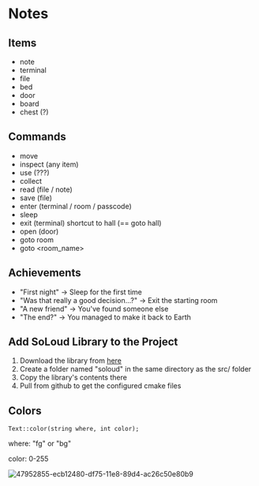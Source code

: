 # Notes

## Items

* note
* terminal
* file
* bed
* door
* board
* chest (?)

## Commands

* move
* inspect (any item)
* use (???)
* collect
* read (file / note)
* save (file)
* enter (terminal / room / passcode)
* sleep
* exit (terminal) shortcut to hall (== goto hall)
* open (door)
* goto room <num>
* goto <room_name>

## Achievements

* "First night" -> Sleep for the first time
* "Was that really a good decision...?" -> Exit the starting room
* "A new friend" -> You've found someone else
* "The end?" -> You managed to make it back to Earth

## Add SoLoud Library to the Project

1. Download the library from [here](http://solhsa.com/soloud/downloads.html)
2. Create a folder named "soloud" in the same directory as the src/ folder
3. Copy the library's contents there
4. Pull from github to get the configured cmake files


## Colors

`Text::color(string where, int color);`

where: "fg" or "bg"

color: 0-255

![47952855-ecb12480-df75-11e8-89d4-ac26c50e80b9](https://github.com/DMG-TechLabs/Text-Based-Game/assets/63654361/4885e933-066b-458a-924b-db07df25f975)



